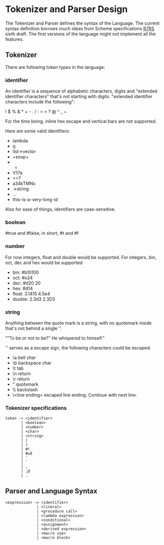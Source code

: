 Tokenizer and Parser Design
====

The Tokenizer and Parser defines the syntax of the Language.
The current syntax definition borrows much ideas from Scheme
specifications [R7RS](http://www.scheme-reports.org/) sixth draft.
The first versions of the language might not implement all the features.


## Tokenizer

There are following token types in the language:

### identifier

An identifier is a sequence of alphabetic characters, digits and
"extended identifier characters" that's not starting with digits.
"extended identifier characters include the following":

! $ % & \* + - . / : = > ? @ ^ \_ ~

For the time being, inline hex escape and vertical bars are not supported.

Here are some valid identifiers:

* lambda
* q
* list->vector
* +soup+
* +
* V17a
* <=?
* a34kTMNs
* ->string
* ...
* this-is-a-very-long-id


Also for ease of things, identifiers are case-sensitive.


### boolean

\#true and \#false, in short, \#t and \#f

### number

For now integers, float and double would be supported.
For integers, bin, oct, dec and hex would be supported

* bin: #b10100
* oct: #o24
* dec: #d20 20
* hex: #d14
* float: 3.1415 4.5e4
* double: 2.3d3 2.3D3

### string

Anything between the quote mark is a string, with no quotemark inside
that's not behind a single '\'.

"\"To be or not to be?\" He whispered to himself."

'\' serves as a escape sign, the following characters could be escaped:

* \a bell char
* \b backspace char
* \t tab
* \n return
* \r return
* \" quotemark
* \\\\ backslash
* \\\<line ending\> escaped line ending. Continue with next line.


### Tokenizer specifications

```
token -> <identifier>
       | <boolean>
       | <number>
       | <char>
       | <string>
       | (
       | )
       | #(
       | #u8
       | '
       | `
       | ,
       | ,@
       | .
```


## Parser and Language Syntax




```
<expression> −> <identifier>
              | <literal>
              | <procedure call>
              | <lambda expression>
              | <conditional>
              | <assignment>
              | <derived expression>
              | <macro use>
              | <macro block>
```
